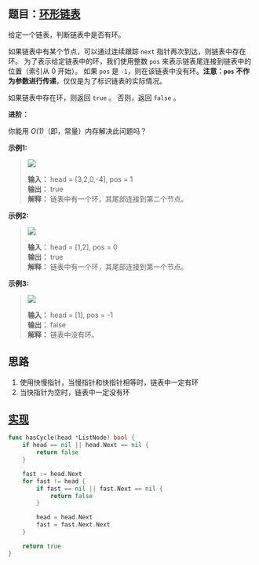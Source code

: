 ## 题目：[环形链表](https://leetcode-cn.com/problems/linked-list-cycle/)

给定一个链表，判断链表中是否有环。

如果链表中有某个节点，可以通过连续跟踪 `next` 指针再次到达，则链表中存在环。 为了表示给定链表中的环，我们使用整数 `pos` 来表示链表尾连接到链表中的位置（索引从 0 开始）。 如果 `pos` 是 `-1`，则在该链表中没有环。**注意：`pos` 不作为参数进行传递**，仅仅是为了标识链表的实际情况。

如果链表中存在环，则返回 `true` 。 否则，返回 `false` 。

**进阶：**  

你能用 *O(1)*（即，常量）内存解决此问题吗？

**示例1:**
>![](https://assets.leetcode-cn.com/aliyun-lc-upload/uploads/2018/12/07/circularlinkedlist.png)
>
> **输入：** head = [3,2,0,-4], pos = 1  
> **输出：** true  
> **解释：** 链表中有一个环，其尾部连接到第二个节点。

**示例2:**
>![](https://assets.leetcode-cn.com/aliyun-lc-upload/uploads/2018/12/07/circularlinkedlist_test2.png)
>
> **输入：** head = [1,2], pos = 0  
> **输出：** true  
> **解释：** 链表中有一个环，其尾部连接到第一个节点。  

**示例3:**
>![](https://assets.leetcode-cn.com/aliyun-lc-upload/uploads/2018/12/07/circularlinkedlist_test3.png)
>
> **输入：** head = [1], pos = -1  
> **输出：** false  
> **解释：** 链表中没有环。  
  
## 思路
1. 使用快慢指针，当慢指针和快指针相等时，链表中一定有环
2. 当快指针为空时，链表中一定没有环

## [实现](https://github.com/mzmuer/leetcode/blob/master/question141/answer_test.go)
```go
func hasCycle(head *ListNode) bool {
	if head == nil || head.Next == nil {
		return false
	}

	fast := head.Next
	for fast != head {
		if fast == nil || fast.Next == nil {
			return false
		}

		head = head.Next
		fast = fast.Next.Next
	}

	return true
}
```